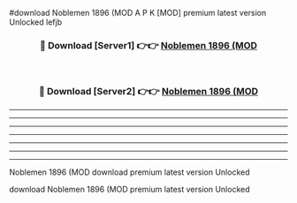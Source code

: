 #download Noblemen 1896 (MOD A P K [MOD] premium latest version Unlocked lefjb 



<div align="center">
<h3>🔴 Download [Server1] 👉👉 <a href="https://apkdownload3.web.app/">Noblemen 1896 (MOD</a></h3><br>

<h3>🔴 Download [Server2] 👉👉 <a href="https://apkdownload3.web.app/">Noblemen 1896 (MOD</a></h3>
</div>





----------------------------------------------------------

----------------------------------------------------------

----------------------------------------------------------

----------------------------------------------------------

----------------------------------------------------------

----------------------------------------------------------

----------------------------------------------------------

Noblemen 1896 (MOD download premium latest version Unlocked

download Noblemen 1896 (MOD premium latest version Unlocked
